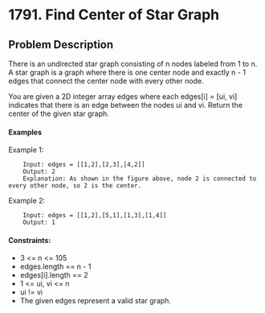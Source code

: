 # 1791. Find Center of Star Graph

## Problem Description

There is an undirected star graph consisting of n nodes labeled from 1 to n. A star graph is a graph where there is one center node and exactly n - 1 edges that connect the center node with every other node.

You are given a 2D integer array edges where each edges[i] = [ui, vi] indicates that there is an edge between the nodes ui and vi. Return the center of the given star graph.

#### Examples 

Example 1:

        Input: edges = [[1,2],[2,3],[4,2]]
        Output: 2
        Explanation: As shown in the figure above, node 2 is connected to every other node, so 2 is the center.

Example 2:

        Input: edges = [[1,2],[5,1],[1,3],[1,4]]
        Output: 1
 

#### Constraints:

- 3 <= n <= 105
- edges.length == n - 1
- edges[i].length == 2
- 1 <= ui, vi <= n
- ui != vi
- The given edges represent a valid star graph.